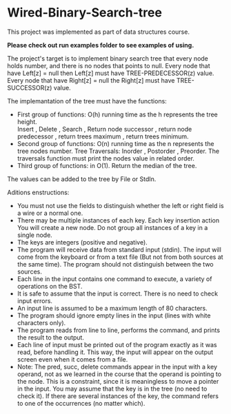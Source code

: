 # Wired-Binary-Search-tree

This project was implemented as part of data structures course.

<strong> Please check out run examples folder to see examples of using. </strong>

The project's target is to implement binary search tree that every node holds number, and there is no nodes that points to null.
Every node that have Left[z] = null then Left[z] must have TREE-PREDECESSOR(z) value.
Every node that have Right[z] = null the Right[z] must have TREE-SUCCESSOR(z) value.

The implemantation of the tree must have the functions:

* First group of functions: O(h) running time as the h represents the tree height.<br>
Insert , Delete , Search , Return node successor , return node predecessor , return trees maximum , return trees minimum.
* Second group of functions: O(n) running time as the n represents the tree nodes number.
Tree Traversals: Inorder , Postorder , Preorder.
The traversals function must print the nodes value in related order.
* Third group of functions: in O(1).
Return the median of the tree.

The values can be added to the tree by File or StdIn.

Aditions enstructions:
* You must not use the fields to distinguish whether the left or right field is a wire or a normal one.
* There may be multiple instances of each key. Each key insertion action You will create a new node. Do not group all instances of a key in a single node.
* The keys are integers (positive and negative).
* The program will receive data from standard input (stdin). The input will come from the keyboard or from a text file (But not from both sources at the same time). The program should not distinguish between the two sources.
* Each line in the input contains one command to execute, a variety of operations on the BST.
* It is safe to assume that the input is correct. There is no need to check input errors.
* An input line is assumed to be a maximum length of 80 characters.
* The program should ignore empty lines in the input (lines with white characters only).
* The program reads from line to line, performs the command, and prints the result to the output.
* Each line of input must be printed out of the program exactly as it was read, before handling it. This way, the input will appear on the output screen even when it comes from a file.
* Note: The pred, succ, delete commands appear in the input with a key operand, not as we learned in the course that the operand is pointing to the node. This is a constraint, since it is meaningless to move a pointer in the input. You may assume that the key is in the tree (no need to check it). If there are several instances of the key, the command refers to one of the occurrences (no matter which).
